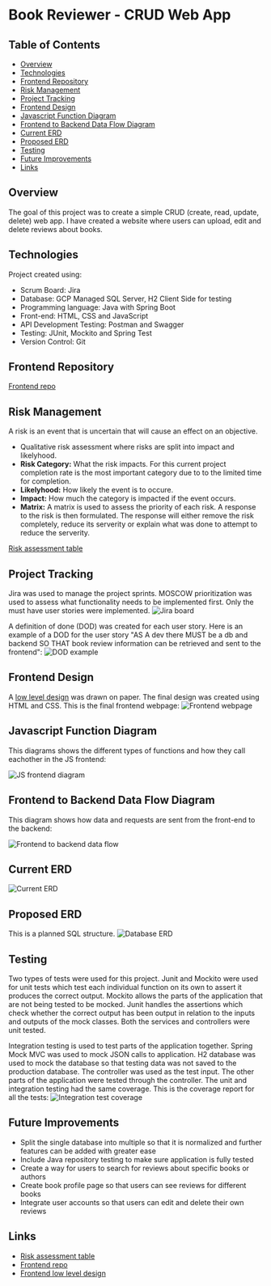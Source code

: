 # Book Reviewer - CRUD Web App
## Table of Contents
* [Overview](#overview)
* [Technologies](#technologies)
* [Frontend Repository](#frontend-repository)
* [Risk Management](#risk-management)
* [Project Tracking](#project-tracking)
* [Frontend Design](#frontend-design)
* [Javascript Function Diagram](#javascript-function-diagram)
* [Frontend to Backend Data Flow Diagram](#frontend-to-backend-data-flow-diagram)
* [Current ERD](#current-erd)
* [Proposed ERD](#proposed-erd)
* [Testing](#testing)
* [Future Improvements](#future-improvements)
* [Links](#links)

## Overview
The goal of this project was to create a simple CRUD (create, read, update, delete) web app. I have created a  website where users can upload, edit and delete reviews about books.


## Technologies
Project created using:
* Scrum Board: Jira
* Database: GCP Managed SQL Server, H2 Client Side for testing
* Programming language: Java with Spring Boot
* Front-end: HTML, CSS and JavaScript
* API Development Testing: Postman and Swagger
* Testing: JUnit, Mockito and Spring Test
* Version Control: Git

## Frontend Repository
[Frontend repo](https://github.com/DylanRitchings/book-reviewer-frontend)


## Risk Management
A risk is an event that is uncertain that will cause an effect on an objective.
* Qualitative risk assessment where risks are split into impact and likelyhood.
* **Risk Category:** What the risk impacts. For this current project completion rate is the most important category due to to the limited time for completion.
* **Likelyhood:** How likely the event is to occure.
* **Impact:** How much the category is impacted if the event occurs.
* **Matrix:** A matrix is used to assess the priority of each risk.
A response to the risk is then formulated. The response will either remove the risk completely, reduce its serverity or explain what was done to attempt to reduce the serverity.

[Risk assessment table](https://docs.google.com/spreadsheets/d/1gf561jse1gIF4EhFd0s3GI9c2I2v-i698AgeN7aMWQ4/edit?usp=sharing)

## Project Tracking
Jira was used to manage the project sprints. MOSCOW prioritization was used to assess what functionality needs to be implemented first. Only the must have user stories were implemented.
![Jira board](https://i.ibb.co/N3MTTSm/Jira-Board.png)

A definition of done (DOD) was created for each user story. Here is an example of a DOD for the user story "AS A dev there MUST be a db and backend SO THAT book review information can be retrieved and sent to the frontend":
![DOD example](https://i.ibb.co/f9VZjQC/Screenshot-from-2021-03-07-17-43-50.png)


## Frontend Design
A [low level design](https://drive.google.com/file/d/1xLXwMK-aSNpBKKriDs_NNFMP2Qqk-3go/view?usp=sharing) was drawn on paper. The final design was created using HTML and CSS. This is the final frontend webpage:
![Frontend webpage](https://i.ibb.co/wcMLdNQ/Screenshot-from-2021-03-07-16-54-30.png)

## Javascript Function Diagram
This diagrams shows the different types of functions and how they call eachother in the JS frontend:

![JS frontend diagram](https://i.ibb.co/cQr3Fjc/js-diagram.png)


## Frontend to Backend Data Flow Diagram
This diagram shows how data and requests are sent from the front-end to the backend:

![Frontend to backend data flow](https://i.ibb.co/wrn7s44/flow-chart.png)

## Current ERD
![Current ERD](https://i.ibb.co/4ScBzsN/ERD1.png)


## Proposed ERD
This is a planned SQL structure.
![Database ERD](https://i.ibb.co/tKc4JCf/FinalERD.png)


## Testing
Two types of tests were used for this project. Junit and Mockito were used for unit tests which test each individual function on its own to assert it produces the correct output. Mockito allows the parts of the application that are not being tested to be mocked. Junit handles the assertions which check whether the correct output has been output in relation to the inputs and outputs of the mock classes. Both the services and controllers were unit tested.

Integration testing is used to test parts of the application together. Spring Mock MVC was used to mock JSON calls to application. H2 database was used to mock the database so that testing data was not saved to the production database. The controller was used as the test input. The other parts of the application were tested through the controller.
The unit and integration testing had the same coverage. This is the coverage report for all the tests:
![Integration test coverage](https://i.ibb.co/R0XNYxq/Screenshot-from-2021-03-07-13-07-18.png)


## Future Improvements
* Split the single database into multiple so that it is normalized and further features can be added with greater ease
* Include Java repository testing to make sure application is fully tested
* Create a way for users to search for reviews about specific books or authors
* Create book profile page so that users can see reviews for different books
* Integrate user accounts so that users can edit and delete their own reviews


## Links
* [Risk assessment table](https://docs.google.com/spreadsheets/d/1gf561jse1gIF4EhFd0s3GI9c2I2v-i698AgeN7aMWQ4/edit?usp=sharing)
* [Frontend repo](https://github.com/DylanRitchings/book-reviewer-frontend)
* [Frontend low level design](https://drive.google.com/file/d/1xLXwMK-aSNpBKKriDs_NNFMP2Qqk-3go/view?usp=sharing)


